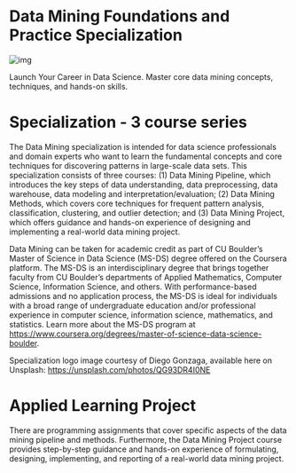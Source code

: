 # Data Mining Foundations and Practice Specialization

![img](https://www.mooc-list.com/img/node-16530.jpg)

Launch Your Career in Data Science. Master core data mining concepts, techniques, and hands-on skills.

# Specialization - 3 course series
The Data Mining specialization is intended for data science professionals and domain experts who want to learn the fundamental concepts and core techniques for discovering patterns in large-scale data sets. This specialization consists of three courses: (1) Data Mining Pipeline, which introduces the key steps of data understanding, data preprocessing, data warehouse, data modeling and interpretation/evaluation; (2) Data Mining Methods, which covers core techniques for frequent pattern analysis, classification, clustering, and outlier detection; and (3) Data Mining Project, which offers guidance and hands-on experience of designing and implementing a real-world data mining project.

Data Mining can be taken for academic credit as part of CU Boulder’s Master of Science in Data Science (MS-DS) degree offered on the Coursera platform. The MS-DS is an interdisciplinary degree that brings together faculty from CU Boulder’s departments of Applied Mathematics, Computer Science, Information Science, and others. With performance-based admissions and no application process, the MS-DS is ideal for individuals with a broad range of undergraduate education and/or professional experience in computer science, information science, mathematics, and statistics. Learn more about the MS-DS program at https://www.coursera.org/degrees/master-of-science-data-science-boulder.

Specialization logo image courtesy of Diego Gonzaga, available here on Unsplash: https://unsplash.com/photos/QG93DR4I0NE

# Applied Learning Project

There are programming assignments that cover specific aspects of the data mining pipeline and methods. Furthermore,  the Data Mining Project course provides step-by-step guidance and hands-on experience of formulating, designing, implementing, and reporting of a real-world data mining project.

